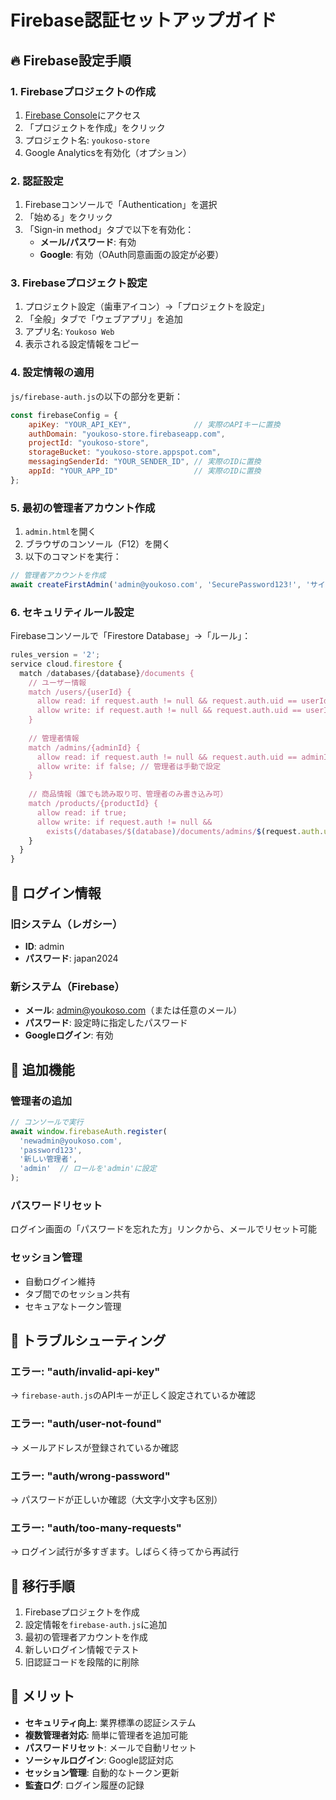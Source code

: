 # Firebase認証セットアップガイド

## 🔥 Firebase設定手順

### 1. Firebaseプロジェクトの作成

1. [Firebase Console](https://console.firebase.google.com/)にアクセス
2. 「プロジェクトを作成」をクリック
3. プロジェクト名: `youkoso-store`
4. Google Analyticsを有効化（オプション）

### 2. 認証設定

1. Firebaseコンソールで「Authentication」を選択
2. 「始める」をクリック
3. 「Sign-in method」タブで以下を有効化：
   - **メール/パスワード**: 有効
   - **Google**: 有効（OAuth同意画面の設定が必要）

### 3. Firebaseプロジェクト設定

1. プロジェクト設定（歯車アイコン）→「プロジェクトを設定」
2. 「全般」タブで「ウェブアプリ」を追加
3. アプリ名: `Youkoso Web`
4. 表示される設定情報をコピー

### 4. 設定情報の適用

`js/firebase-auth.js`の以下の部分を更新：

```javascript
const firebaseConfig = {
    apiKey: "YOUR_API_KEY",              // 実際のAPIキーに置換
    authDomain: "youkoso-store.firebaseapp.com",
    projectId: "youkoso-store",
    storageBucket: "youkoso-store.appspot.com",
    messagingSenderId: "YOUR_SENDER_ID", // 実際のIDに置換
    appId: "YOUR_APP_ID"                 // 実際のIDに置換
};
```

### 5. 最初の管理者アカウント作成

1. `admin.html`を開く
2. ブラウザのコンソール（F12）を開く
3. 以下のコマンドを実行：

```javascript
// 管理者アカウントを作成
await createFirstAdmin('admin@youkoso.com', 'SecurePassword123!', 'サイト管理者');
```

### 6. セキュリティルール設定

Firebaseコンソールで「Firestore Database」→「ルール」：

```javascript
rules_version = '2';
service cloud.firestore {
  match /databases/{database}/documents {
    // ユーザー情報
    match /users/{userId} {
      allow read: if request.auth != null && request.auth.uid == userId;
      allow write: if request.auth != null && request.auth.uid == userId;
    }
    
    // 管理者情報
    match /admins/{adminId} {
      allow read: if request.auth != null && request.auth.uid == adminId;
      allow write: if false; // 管理者は手動で設定
    }
    
    // 商品情報（誰でも読み取り可、管理者のみ書き込み可）
    match /products/{productId} {
      allow read: if true;
      allow write: if request.auth != null && 
        exists(/databases/$(database)/documents/admins/$(request.auth.uid));
    }
  }
}
```

## 🔐 ログイン情報

### 旧システム（レガシー）
- **ID**: admin
- **パスワード**: japan2024

### 新システム（Firebase）
- **メール**: admin@youkoso.com（または任意のメール）
- **パスワード**: 設定時に指定したパスワード
- **Googleログイン**: 有効

## 🚀 追加機能

### 管理者の追加
```javascript
// コンソールで実行
await window.firebaseAuth.register(
  'newadmin@youkoso.com',
  'password123',
  '新しい管理者',
  'admin'  // ロールを'admin'に設定
);
```

### パスワードリセット
ログイン画面の「パスワードを忘れた方」リンクから、メールでリセット可能

### セッション管理
- 自動ログイン維持
- タブ間でのセッション共有
- セキュアなトークン管理

## 📝 トラブルシューティング

### エラー: "auth/invalid-api-key"
→ `firebase-auth.js`のAPIキーが正しく設定されているか確認

### エラー: "auth/user-not-found"
→ メールアドレスが登録されているか確認

### エラー: "auth/wrong-password"
→ パスワードが正しいか確認（大文字小文字も区別）

### エラー: "auth/too-many-requests"
→ ログイン試行が多すぎます。しばらく待ってから再試行

## 🔄 移行手順

1. Firebaseプロジェクトを作成
2. 設定情報を`firebase-auth.js`に追加
3. 最初の管理者アカウントを作成
4. 新しいログイン情報でテスト
5. 旧認証コードを段階的に削除

## 🌟 メリット

- **セキュリティ向上**: 業界標準の認証システム
- **複数管理者対応**: 簡単に管理者を追加可能
- **パスワードリセット**: メールで自動リセット
- **ソーシャルログイン**: Google認証対応
- **セッション管理**: 自動的なトークン更新
- **監査ログ**: ログイン履歴の記録
